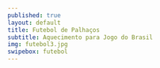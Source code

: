 ```yaml
---
published: true
layout: default
title: Futebol de Palhaços
subtitle: Aquecimento para Jogo do Brasil
img: futebol3.jpg
swipebox: futebol
---
```

